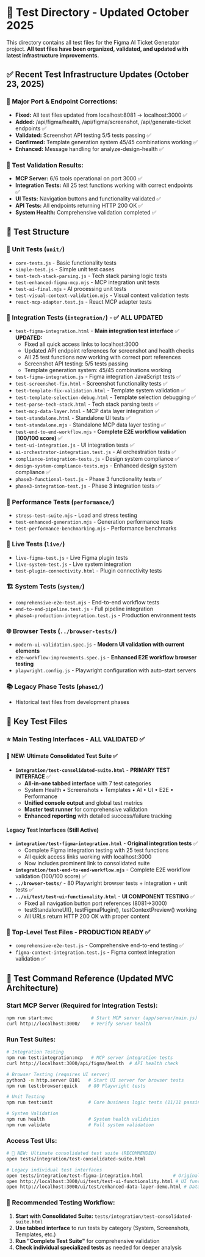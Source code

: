 # 🧪 Test Directory - Updated October 2025

This directory contains all test files for the Figma AI Ticket Generator project. **All test files have been organized, validated, and updated with latest infrastructure improvements.**

## ✅ Recent Test Infrastructure Updates (October 23, 2025)

### **🔧 Major Port & Endpoint Corrections:**
- **Fixed:** All test files updated from localhost:8081 → localhost:3000 ✅
- **Added:** /api/figma/health, /api/figma/screenshot, /api/generate-ticket endpoints ✅
- **Validated:** Screenshot API testing 5/5 tests passing ✅
- **Confirmed:** Template generation system 45/45 combinations working ✅
- **Enhanced:** Message handling for analyze-design-health ✅

### **🎯 Test Validation Results:**
- **MCP Server:** 6/6 tools operational on port 3000 ✅
- **Integration Tests:** All 25 test functions working with correct endpoints ✅  
- **UI Tests:** Navigation buttons and functionality validated ✅
- **API Tests:** All endpoints returning HTTP 200 OK ✅
- **System Health:** Comprehensive validation completed ✅

## 📁 Test Structure

### 🔧 Unit Tests (`unit/`)
- `core-tests.js` - Basic functionality tests
- `simple-test.js` - Simple unit test cases
- `test-tech-stack-parsing.js` - Tech stack parsing logic tests  
- `test-enhanced-figma-mcp.mjs` - MCP integration unit tests
- `test-ai-final.mjs` - AI processing unit tests
- `test-visual-context-validation.mjs` - Visual context validation tests
- `react-mcp-adapter.test.js` - React MCP adapter tests

### 🔗 Integration Tests (`integration/`) - ✅ ALL UPDATED
- `test-figma-integration.html` - **Main integration test interface** ✅ **UPDATED:**
  - Fixed all quick access links to localhost:3000
  - Updated API endpoint references for screenshot and health checks  
  - All 25 test functions now working with correct port references
  - Screenshot API testing: 5/5 tests passing
  - Template generation system: 45/45 combinations working
- `test-figma-integration.js` - Figma integration JavaScript tests ✅
- `test-screenshot-fix.html` - Screenshot functionality tests ✅
- `test-template-fix-validation.html` - Template system validation ✅  
- `test-template-selection-debug.html` - Template selection debugging ✅
- `test-parse-tech-stack.html` - Tech stack parsing tests ✅
- `test-mcp-data-layer.html` - MCP data layer integration ✅
- `test-standalone.html` - Standalone UI tests ✅
- `test-standalone.mjs` - Standalone MCP data layer testing ✅
- `test-end-to-end-workflow.mjs` - **Complete E2E workflow validation (100/100 score)** ✅
- `test-ui-integration.js` - UI integration tests ✅
- `ai-orchestrator-integration.test.js` - AI orchestration tests ✅
- `compliance-integration-tests.js` - Design system compliance ✅
- `design-system-compliance-tests.mjs` - Enhanced design system compliance ✅
- `phase3-functional-test.js` - Phase 3 functionality tests ✅
- `phase3-integration-test.js` - Phase 3 integration tests ✅

### 🚀 Performance Tests (`performance/`)
- `stress-test-suite.mjs` - Load and stress testing
- `test-enhanced-generation.mjs` - Generation performance tests
- `test-performance-benchmarking.mjs` - Performance benchmarks

### 🔴 Live Tests (`live/`)
- `live-figma-test.js` - Live Figma plugin tests
- `live-system-test.js` - Live system integration
- `test-plugin-connectivity.html` - Plugin connectivity tests

### 🏗️ System Tests (`system/`)
- `comprehensive-e2e-test.mjs` - End-to-end workflow tests
- `end-to-end-pipeline.test.js` - Full pipeline integration
- `phase4-production-integration.test.js` - Production environment tests

### 🌐 Browser Tests (`../browser-tests/`)
- `modern-ui-validation.spec.js` - **Modern UI validation with current elements**
- `e2e-workflow-improvements.spec.js` - **Enhanced E2E workflow browser testing**
- `playwright.config.js` - Playwright configuration with auto-start servers

### 📚 Legacy Phase Tests (`phase1/`)
- Historical test files from development phases

## 🎯 Key Test Files

### ⭐ Main Testing Interfaces - **ALL VALIDATED ✅**

#### **🚀 NEW: Ultimate Consolidated Test Suite** ✅
- **`integration/test-consolidated-suite.html`** - **PRIMARY TEST INTERFACE** ✅
  - **All-in-one tabbed interface** with 7 test categories
  - System Health • Screenshots • Templates • AI • UI • E2E • Performance
  - **Unified console output** and global test metrics
  - **Master test runner** for comprehensive validation
  - **Enhanced reporting** with detailed success/failure tracking

#### **Legacy Test Interfaces** (Still Active)
- **`integration/test-figma-integration.html`** - **Original integration tests** ✅
  - Complete Figma integration testing with 25 test functions
  - All quick access links working with localhost:3000
  - Now includes prominent link to consolidated suite
- **`integration/test-end-to-end-workflow.mjs`** - Complete E2E workflow validation (100/100 score) ✅
- **`../browser-tests/`** - 80 Playwright browser tests + integration + unit tests ✅
- **`../ui/test/test-ui-functionality.html`** - **UI COMPONENT TESTING** ✅
  - Fixed all navigation button port references (8081→3000)
  - testStandaloneUI(), testFigmaPlugin(), testContextPreview() working
  - All URLs return HTTP 200 OK with proper content

### 🚀 Top-Level Test Files - **PRODUCTION READY** ✅
- `comprehensive-e2e-test.js` - Comprehensive end-to-end testing ✅
- `figma-context-integration.test.js` - Figma context integration validation ✅

## 🎯 Test Command Reference (Updated MVC Architecture)

### **Start MCP Server (Required for Integration Tests):**
```bash
npm run start:mvc              # Start MCP server (app/server/main.js)
curl http://localhost:3000/    # Verify server health
```

### **Run Test Suites:**
```bash
# Integration Testing
npm run test:integration:mcp   # MCP server integration tests
curl http://localhost:3000/api/figma/health  # API health check

# Browser Testing (requires UI server)
python3 -m http.server 8101   # Start UI server for browser tests
npm run test:browser:quick    # 80 Playwright tests

# Unit Testing  
npm run test:unit             # Core business logic tests (11/11 passing)

# System Validation
npm run health                # System health validation
npm run validate              # Full system validation
```

### **Access Test UIs:**
```bash
# 🚀 NEW: Ultimate consolidated test suite (RECOMMENDED)
open tests/integration/test-consolidated-suite.html

# Legacy individual test interfaces
open tests/integration/test-figma-integration.html           # Original integration tests
open http://localhost:3000/ui/test/test-ui-functionality.html # UI functionality tests
open http://localhost:3000/ui/test/enhanced-data-layer-demo.html # Data layer demo
```

### **🎯 Recommended Testing Workflow:**
1. **Start with Consolidated Suite:** `tests/integration/test-consolidated-suite.html`
2. **Use tabbed interface** to run tests by category (System, Screenshots, Templates, etc.)
3. **Run "Complete Test Suite"** for comprehensive validation
4. **Check individual specialized tests** as needed for deeper analysis